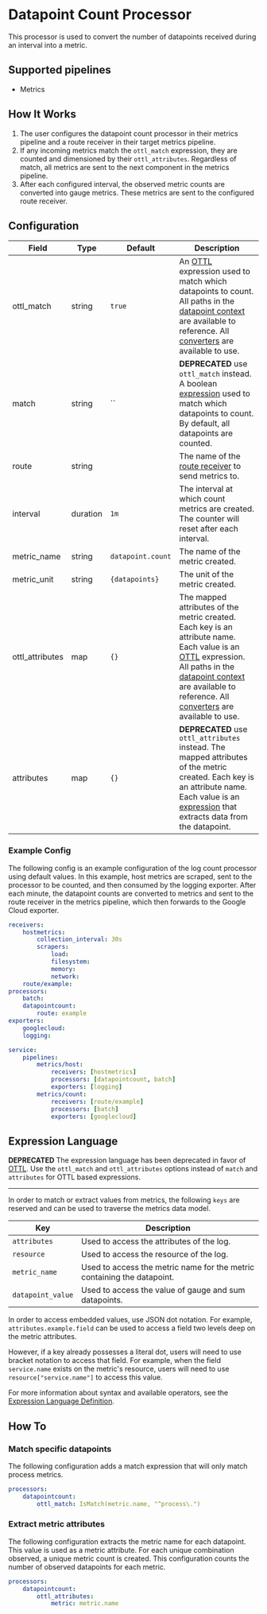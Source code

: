 # Datapoint Count Processor
This processor is used to convert the number of datapoints received during an interval into a metric.

## Supported pipelines
- Metrics

## How It Works
1. The user configures the datapoint count processor in their metrics pipeline and a route receiver in their target metrics pipeline.
2. If any incoming metrics match the `ottl_match` expression, they are counted and dimensioned by their `ottl_attributes`. Regardless of match, all metrics are sent to the next component in the metrics pipeline.
3. After each configured interval, the observed metric counts are converted into gauge metrics. These metrics are sent to the configured route receiver.


## Configuration
| Field           | Type     | Default           | Description                                                                                                                                                                                                                                                               |
|-----------------|----------|-------------------|---------------------------------------------------------------------------------------------------------------------------------------------------------------------------------------------------------------------------------------------------------------------------|
| ottl_match      | string   | `true`            | An [OTTL] expression used to match which datapoints to count. All paths in the [datapoint context] are available to reference. All [converters] are available to use.                                                                                                     |
| match           | string   | ``                | **DEPRECATED** use `ottl_match` instead. A boolean [expression](https://github.com/antonmedv/expr/blob/master/docs/Language-Definition.md) used to match which datapoints to count. By default, all datapoints are counted.                                               |
| route           | string   | ` `               | The name of the [route receiver](../../receiver/routereceiver/README.md) to send metrics to.                                                                                                                                                                              |
| interval        | duration | `1m`              | The interval at which count metrics are created. The counter will reset after each interval.                                                                                                                                                                              |
| metric_name     | string   | `datapoint.count` | The name of the metric created.                                                                                                                                                                                                                                           |
| metric_unit     | string   | `{datapoints}`    | The unit of the metric created.                                                                                                                                                                                                                                           |
| ottl_attributes | map      | `{}`              | The mapped attributes of the metric created. Each key is an attribute name. Each value is an [OTTL] expression. All paths in the [datapoint context] are available to reference. All [converters] are available to use.                                                   |
| attributes      | map      | `{}`              | **DEPRECATED** use `ottl_attributes` instead. The mapped attributes of the metric created. Each key is an attribute name. Each value is an [expression](https://github.com/antonmedv/expr/blob/master/docs/Language-Definition.md) that extracts data from the datapoint. |

[OTTL]: https://github.com/open-telemetry/opentelemetry-collector-contrib/tree/v0.121.0/pkg/ottl#readme
[converters]: https://github.com/open-telemetry/opentelemetry-collector-contrib/blob/v0.121.0/pkg/ottl/ottlfuncs/README.md#converters
[datapoint context]: https://github.com/open-telemetry/opentelemetry-collector-contrib/blob/v0.121.0/pkg/ottl/contexts/ottldatapoint/README.md

### Example Config
The following config is an example configuration of the log count processor using default values. In this example, host metrics are scraped, sent to the processor to be counted, and then consumed by the logging exporter. After each minute, the datapoint counts are converted to metrics and sent to the route receiver in the metrics pipeline, which then forwards to the Google Cloud exporter.
```yaml
receivers:
    hostmetrics:
        collection_interval: 30s
        scrapers:
            load:
            filesystem:
            memory:
            network:
    route/example:
processors:
    batch:
    datapointcount:
        route: example
exporters:
    googlecloud:
    logging:

service:
    pipelines:
        metrics/host:
            receivers: [hostmetrics]
            processors: [datapointcount, batch]
            exporters: [logging]
        metrics/count:
            receivers: [route/example]
            processors: [batch]
            exporters: [googlecloud]
```


## Expression Language
**DEPRECATED**
The expression language has been deprecated in favor of [OTTL]. Use the `ottl_match` and `ottl_attributes` options instead of `match` and `attributes` for OTTL based expressions.

--- 
In order to match or extract values from metrics, the following `keys` are reserved and can be used to traverse the metrics data model.

| Key               | Description                                                             |
|-------------------|-------------------------------------------------------------------------|
| `attributes`      | Used to access the attributes of the log.                               |
| `resource`        | Used to access the resource of the log.                                 |
| `metric_name`     | Used to access the metric name for the metric containing the datapoint. |
| `datapoint_value` | Used to access the value of gauge and sum datapoints.                   |

In order to access embedded values, use JSON dot notation. For example, `attributes.example.field` can be used to access a field two levels deep on the metric attributes. 

However, if a key already possesses a literal dot, users will need to use bracket notation to access that field. For example, when the field `service.name` exists on the metric's resource, users will need to use `resource["service.name"]` to access this value.

For more information about syntax and available operators, see the [Expression Language Definition](https://github.com/antonmedv/expr/blob/master/docs/Language-Definition.md).

## How To
### Match specific datapoints
The following configuration adds a match expression that will only match process metrics.
```yaml
processors:
    datapointcount:
        ottl_match: IsMatch(metric.name, "^process\.")
```

### Extract metric attributes
The following configuration extracts the metric name for each datapoint. This value is used as a metric attribute. For each unique combination observed, a unique metric count is created. This configuration counts the number of observed datapoints for each metric.
```yaml
processors:
    datapointcount:
        ottl_attributes:
            metric: metric.name
```


